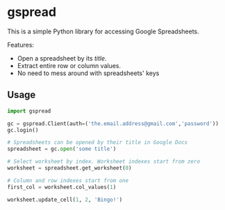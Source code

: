# gspread

This is a simple Python library for accessing Google Spreadsheets.

Features:
 * Open a spreadsheet by its *title*.
 * Extract entire row or column values.
 * No need to mess around with spreadsheets' keys

## Usage

~~~python
import gspread

gc = gspread.Client(auth=('the.email.address@gmail.com','password'))
gc.login()

# Spreadsheets can be opened by their title in Google Docs
spreadsheet = gc.open('some title')

# Select worksheet by index. Worksheet indexes start from zero
worksheet = spreadsheet.get_worksheet(0)

# Column and row indexes start from one
first_col = worksheet.col_values(1)

worksheet.update_cell(1, 2, 'Bingo!')
~~~
